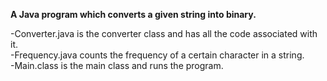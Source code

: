  **A Java program which converts a given string into binary.**

-Converter.java is the converter class and has all the code associated with it. \
-Frequency.java counts the frequency of a certain character in a string. \
-Main.class is the main class and runs the program. 
